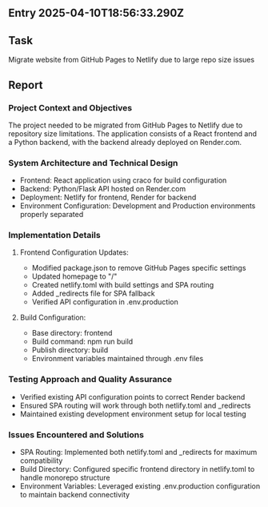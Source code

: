 ## Entry 2025-04-10T18:56:33.290Z

## Task 
Migrate website from GitHub Pages to Netlify due to large repo size issues

## Report

### Project Context and Objectives
The project needed to be migrated from GitHub Pages to Netlify due to repository size limitations. The application consists of a React frontend and a Python backend, with the backend already deployed on Render.com.

### System Architecture and Technical Design
- Frontend: React application using craco for build configuration
- Backend: Python/Flask API hosted on Render.com
- Deployment: Netlify for frontend, Render for backend
- Environment Configuration: Development and Production environments properly separated

### Implementation Details
1. Frontend Configuration Updates:
   - Modified package.json to remove GitHub Pages specific settings
   - Updated homepage to "/"
   - Created netlify.toml with build settings and SPA routing
   - Added _redirects file for SPA fallback
   - Verified API configuration in .env.production

2. Build Configuration:
   - Base directory: frontend
   - Build command: npm run build
   - Publish directory: build
   - Environment variables maintained through .env files

### Testing Approach and Quality Assurance
- Verified existing API configuration points to correct Render backend
- Ensured SPA routing will work through both netlify.toml and _redirects
- Maintained existing development environment setup for local testing

### Issues Encountered and Solutions
- SPA Routing: Implemented both netlify.toml and _redirects for maximum compatibility
- Build Directory: Configured specific frontend directory in netlify.toml to handle monorepo structure
- Environment Variables: Leveraged existing .env.production configuration to maintain backend connectivity
